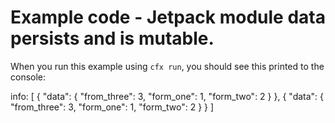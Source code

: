 # Example code - Jetpack module data persists and is mutable.

When you run this example using `cfx run`, you should see this printed to the console:

info: [
  {
    "data": {
      "from_three": 3,
      "form_one": 1,
      "form_two": 2
    }
  },
  {
    "data": {
      "from_three": 3,
      "form_one": 1,
      "form_two": 2
    }
  }
]
